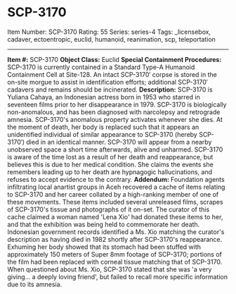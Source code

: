 # SCP-3170
Item Number: SCP-3170
Rating: 55
Series: series-4
Tags: _licensebox, cadaver, ectoentropic, euclid, humanoid, reanimation, scp, teleportation

---

**Item #:** SCP-3170
**Object Class:** Euclid
**Special Containment Procedures:** SCP-3170 is currently contained in a Standard Type-A Humanoid Containment Cell at Site-128. An intact SCP-3170′ corpse is stored in the on-site morgue to assist in identification efforts; additional SCP-3170′ cadavers and remains should be incinerated.
**Description:** SCP-3170 is Yuliana Cahaya, an Indonesian actress born in 1953 who starred in seventeen films prior to her disappearance in 1979. SCP-3170 is biologically non-anomalous, and has been diagnosed with narcolepsy and retrograde amnesia.
SCP-3170's anomalous property activates whenever she dies. At the moment of death, her body is replaced such that it appears an unidentified individual of similar appearance to SCP-3170 (hereby SCP-3170′) died in an identical manner. SCP-3170 will appear from a nearby unobserved space a short time afterwards, alive and unharmed.
SCP-3170 is aware of the time lost as a result of her death and reappearance, but believes this is due to her medical condition. She claims the events she remembers leading up to her death are hypnagogic hallucinations, and refuses to accept evidence to the contrary.
**Addendum:** Foundation agents infiltrating local anartist groups in Aceh recovered a cache of items relating to SCP-3170 and her career collated by a high-ranking member of one of these movements. These items included several unreleased films, scrapes of SCP-3170's tissue and photographs of it on-set. The curator of this cache claimed a woman named 'Lena Xio' had donated these items to her, and that the exhibition was being held to commemorate her death.
Indonesian government records identified a Ms. Xio matching the curator's description as having died in 1982 shortly after SCP-3170's reappearance. Exhuming her body showed that its stomach had been stuffed with approximately 150 meters of Super 8mm footage of SCP-3170; portions of the film had been replaced with corneal tissue matching that of SCP-3170.
When questioned about Ms. Xio, SCP-3170 stated that she was 'a very giving… a deeply loving friend', but failed to recall more specific information due to its amnesia.